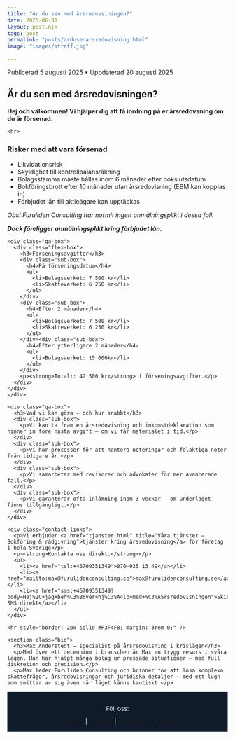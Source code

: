 ```yaml
---
title: "Är du sen med årsredovsiningen?"
date: 2025-06-30
layout: post.njk
tags: post
permalink: "posts/ardusenarsredovisning.html"
image: "images/straff.jpg"

---
```

<time datetime="2025-08-05">Publicerad 5 augusti 2025</time>
<time datetime="2025-08-20">• Uppdaterad 20 augusti 2025</time>
 <section>
    <h2>Är du sen med årsredovisningen?</h2>
    <p><strong>Hej och välkommen! Vi hjälper dig att få iordning på er årsredovsning om du är försenad. </strong></p>

    <hr>
  <div class="qa-box">
    <div class="flex-row">
      <div class="flex-box">
        <h3>Risker med att vara försenad</h3>
        <div class="sub-box">
          <ul>
            <li>Likvidationsrisk</li>
            <li>Skyldighet till kontrollbalansräkning</li>
            <li>Bolagsstämma måste hållas inom 6 månader efter bokslutsdatum</li>
            <li>Bokföringsbrott efter 10 månader utan årsredovisning (EBM kan kopplas in)</li>
            <li>Förbjudet lån till aktieägare kan upptäckas</li>
          </ul>
          <p><em>Obs! Furuliden Consulting har normlt ingen anmälningsplikt i dessa fall.</em></p>
          <p><em><strong>Dock föreligger anmälningsplikt kring förbjudet lån.</strong></em></p>
        </div>
      </div>
    </div>
    </div>

    <div class="qa-box">
      <div class="flex-box">
        <h3>Förseningsavgifter</h3>
        <div class="sub-box">
          <h4>På förseningsdatum</h4>
          <ul>
            <li>Bolagsverket: 7 500 kr</li>
            <li>Skatteverket: 6 250 kr</li>
          </ul>
        </div>
        <div class="sub-box">
          <h4>Efter 2 månader</h4>
          <ul>
            <li>Bolagsverket: 7 500 kr</li>
            <li>Skatteverket: 6 250 kr</li>
          </ul>
        </div><div class="sub-box">
          <h4>Efter ytterligare 2 månader</h4>
          <ul>
            <li>Bolagsverket: 15 000kr</li>
          </ul>
        </div>
        <p><strong>Totalt: 42 500 kr</strong> i förseningsavgifter.</p>
      </div>
    </div>
    </div>

    <div class="qa-box">
      <h3>Vad vi kan göra – och hur snabbt</h3>
      <div class="sub-box">
        <p>Vi kan ta fram en årsredovisning och inkomstdeklaration som hinner in före nästa avgift – om vi får materialet i tid.</p>
      </div>
      <div class="sub-box">
        <p>Vi har processer för att hantera noteringar och felaktiga noter från tidigare år.</p>
      </div>
      <div class="sub-box">
        <p>Vi samarbetar med revisorer och advokater för mer avancerade fall.</p>
      </div>
      <div class="sub-box">
        <p>Vi garanterar ofta inlämning inom 3 veckor – om underlaget finns tillgängligt.</p>
      </div>
    </div>

    <div class="contact-links">
      <p>Vi erbjuder <a href="tjanster.html" title="Våra tjänster – Bokföring & rådgivning">tjänster kring årsredovisning</a> för företag i hela Sverige</p>
      <p><strong>Kontakta oss direkt:</strong></p>
      <ul>
        <li><a href="tel:+46709351349">070–935 13 49</a></li>
        <li><a href="mailto:max@furulidenconsulting.se">max@furulidenconsulting.se</a></li>
        <li><a href="sms:+46709351349?body=Hej%2C+jag+beh%C3%B6ver+hj%C3%A4lp+med+%C3%A5rsredovisningen">Skicka SMS direkt</a></li>
      </ul>
    </div>

    <hr style="border: 2px solid #F3F4F8; margin: 3rem 0;" />
    
    <section class="bio">
      <h3>Max Anderstedt – specialist på årsredovisning i krislägen</h3>
      <p>Med över ett decennium i branschen är Max en trygg resurs i svåra lägen. Han har hjälpt många bolag ur pressade situationer – med full diskretion och precision.</p>
      <p>Max leder Furuliden Consulting och brinner för att lösa komplexa skattefrågor, årsredovisningar och juridiska detaljer – med ett lugn som smittar av sig även när läget känns kaotiskt.</p>
</section>
  

<footer style="background-color:#0f1a2a; color:#F3F4F8; padding:1rem; text-align:center; font-size:0.85rem;">
 <script>
  document.write('&copy; ' + new Date().getFullYear() + ' Furuliden Consulting AB · 08–21 40 00 · Sankt Eriksplan, Stockholm');
</script>
 <p>Följ oss:</p>
  <a href="https://www.facebook.com/furulidenconsulting" target="_blank" rel="noopener noreferrer">Facebook</a> |
  <a href="https://www.linkedin.com/company/furuliden-consulting/" target="_blank" rel="noopener noreferrer">LinkedIn</a> |
  <a href="https://www.allabolag.se/foretag/furuliden-consulting-ab/stockholm/redovisning-bokf%C3%B6ring/2KGYRBOI5YGRY" target="_blank" rel="noopener noreferrer">Allabolag.se</a> |
<a href="https://www.hitta.se/verksamhet/furuliden-consulting-ab-louhalgbx" target="_blank" rel="noopener noreferrer">Hitta.se</a>

</footer>
<script src="https://static.elfsight.com/platform/platform.js" async></script>
<div class="elfsight-app-c71f6448-1e4d-461c-bfdd-395cce91a656" data-elfsight-app-lazy></div>
<script src="https://static.elfsight.com/platform/platform.js" async></script>
<div class="elfsight-app-5b8ef950-2527-4da6-95a9-2405a77ef675" data-elfsight-app-lazy></div>
</body>
</html>
